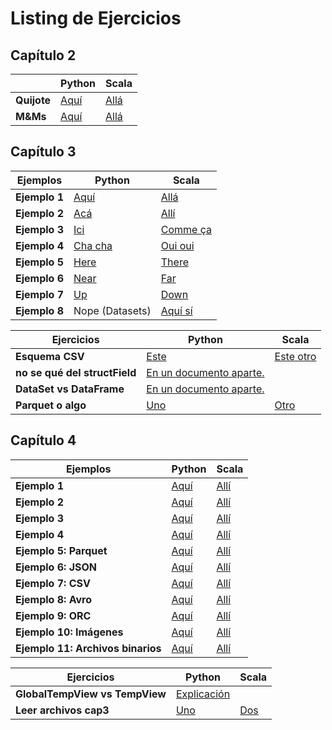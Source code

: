 # Listing de Ejercicios

## Capítulo 2

|     | Python | Scala |
| --- | ------ | ----- |
| **Quijote** | [Aquí](chapter2/quijotecount.py) | [Allá](chapter2/quijotecount.scala) |
| **M&Ms** | [Aquí](chapter2/mnmcountExtra.py) | [Allá](chapter2/mnmCountExtra.scala) |

## Capítulo 3

| Ejemplos | Python | Scala |
| -------- | ------ | ----- |
| **Ejemplo 1** | [Aquí](chapter3/ejemplo1.py) | [Allá](chapter3/ejemplo1.scala) |
| **Ejemplo 2** | [Acá](chapter3/ejemplo2.py) | [Allí](chapter3/ejemplo2.scala) |
| **Ejemplo 3** | [Ici](chapter3/ejemplo3.py) | [Comme ça](chapter3/ejemplo3.scala) |
| **Ejemplo 4** | [Cha cha](chapter3/ejemplo4.py) | [Oui oui](chapter3/ejemplo4.scala) |
| **Ejemplo 5** | [Here](chapter3/ejemplo5.py) | [There](chapter3/ejemplo5.scala) |
| **Ejemplo 6** | [Near](chapter3/ejemplo6.py) | [Far](chapter3/ejemplo6.scala) |
| **Ejemplo 7** | [Up](chapter3/ejemplo7.py) | [Down](chapter3/ejemplo7.scala) |
| **Ejemplo 8** | Nope (Datasets) | [Aquí sí](chapter3/ejemplo8.scala) |

| Ejercicios | Python | Scala |
| ---------- | ------ | ----- |
| **Esquema CSV** | [Este](chapter3/esquemacsv.py) | [Este otro](chapter3/esquemacsv.scala) |
| **no se qué del structField** | [En un documento aparte.](chapter3/preguntas.md#StructField)
| **DataSet vs DataFrame** | [En un documento aparte.](chapter3/preguntas.md#DataSet_vs_DataFrame) |
| **Parquet o algo** | [Uno](chapter3/esquemacsv.py) | [Otro](chapter3/esquemacsv.scala) |

## Capítulo 4

| Ejemplos      | Python | Scala |
| ------------- | ------ | ----- |
| **Ejemplo 1** | [Aquí](chapter4/ejemplo1.py) | [Allí](chapter4/ejemplo1.scala) |
| **Ejemplo 2** | [Aquí](chapter4/ejemplo2.py) | [Allí](chapter4/ejemplo2.scala) |
| **Ejemplo 3** | [Aquí](chapter4/ejemplo3.py) | [Allí](chapter4/ejemplo3.scala) |
| **Ejemplo 4** | [Aquí](chapter4/ejemplo4.py) | [Allí](chapter4/ejemplo4.scala) |
| **Ejemplo 5: Parquet** | [Aquí](chapter4/ejemplo5.py) | [Allí](chapter4/ejemplo5.scala) |
| **Ejemplo 6: JSON** | [Aquí](chapter4/ejemplo6.py) | [Allí](chapter4/ejemplo6.scala) |
| **Ejemplo 7: CSV** | [Aquí](chapter4/ejemplo7.py) | [Allí](chapter4/ejemplo7.scala) |
| **Ejemplo 8: Avro** | [Aquí](chapter4/ejemplo8.py) | [Allí](chapter4/ejemplo8.scala) |
| **Ejemplo 9: ORC** | [Aquí](chapter4/ejemplo9.py) | [Allí](chapter4/ejemplo9.scala) |
| **Ejemplo 10: Imágenes** | [Aquí](chapter4/ejemplo10.py) | [Allí](chapter4/ejemplo10.scala) |
| **Ejemplo 11: Archivos binarios** | [Aquí](chapter4/ejemplo11.py) | [Allí](chapter4/ejemplo11.scala) |

| Ejercicios | Python | Scala |
| ---------- | ------ | ----- |
| **GlobalTempView vs TempView** | [Explicación](chapter4/global.md) |
| **Leer archivos cap3** | [Uno](chapter4/lectura.py) | [Dos](chapter4/lectura.scala) |
